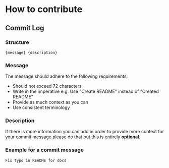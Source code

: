 # How to contribute

<!-- ## Branch Management -->

## Commit Log

### Structure

```
{message} {description}
``` 
### Message

The message should adhere to the following requirements:
- Should not exceed 72 characters
- Write in the imperative e.g. Use "Create README" instead of "Created README"
- Provide as much context as you can
- Use consistent terminology
  
### Description

If there is more information you can add in order to provide more context for your commit message please do that but this is entirely **optional**.

### Example for a commit message

`Fix typo in README for docs`